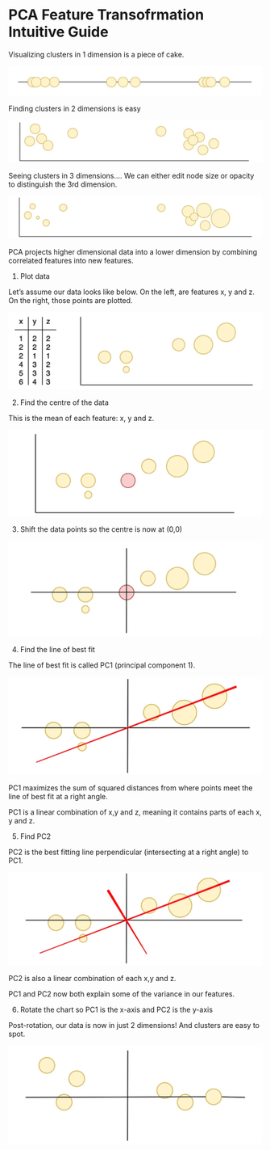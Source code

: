 # PCA Feature Transofrmation Intuitive Guide

Visualizing clusters in 1 dimension is a piece of cake.

<img src="pic/1_Bqv9YsGjdv0EOxo3kiZtAg.webp">

Finding clusters in 2 dimensions is easy

<img src="pic/1_pxMtCcZmlzrY-0fLE0p7vg.webp">

Seeing clusters in 3 dimensions…. We can either edit node size or opacity to distinguish the 3rd dimension.

<img src="pic/1_lbrxDqvuAReH7ZwW2KsErg.webp">

PCA projects higher dimensional data into a lower dimension by combining correlated features into new features.

1. Plot data

Let’s assume our data looks like below. On the left, are features x, y and z. On the right, those points are plotted.

<img src="pic/1_MJlSXELJ6-zNJibG5CtqIg.webp">

2. Find the centre of the data

This is the mean of each feature: x, y and z.

<img src="pic/1_1BiMkGksH0JBOEOlf1tBTg.webp">

3. Shift the data points so the centre is now at (0,0)

<img src="pic/1_m3gnAUA9dBFQlbgWAziu3A.webp">

4. Find the line of best fit

The line of best fit is called PC1 (principal component 1).

<img src="pic/1_OjfIsQ5mxzfWoh3wtoBDBA.webp">

PC1 maximizes the sum of squared distances from where points meet the line of best fit at a right angle.

PC1 is a linear combination of x,y and z, meaning it contains parts of each x, y and z.

5. Find PC2

PC2 is the best fitting line perpendicular (intersecting at a right angle) to PC1.

<img src="pic/1_oRj5G874ukOev-uLrsq7LQ.webp">

PC2 is also a linear combination of each x,y and z.

PC1 and PC2 now both explain some of the variance in our features.

6. Rotate the chart so PC1 is the x-axis and PC2 is the y-axis

Post-rotation, our data is now in just 2 dimensions! And clusters are easy to spot.

<img src="pic/1_juLo2GtiuLdHhJOaNljyqw.webp">